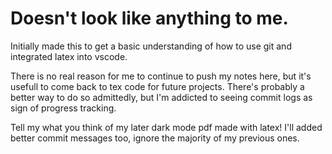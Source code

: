 # Doesn't look like anything to me. 

Initially made this to get a basic understanding of how to use git and integrated latex into vscode. 

There is no real reason for me to continue to push my notes here, but it's usefull to come back to tex code for future projects. There's probably a better way to do so admittedly, but I'm addicted to seeing commit logs as sign of progress tracking. 

Tell my what you think of my later dark mode pdf made with latex! I'll added better commit messages too, ignore the majority of my previous ones. 